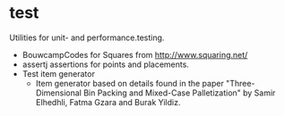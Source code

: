 # test
Utilities for unit- and performance.testing.

 * BouwcampCodes for Squares from http://www.squaring.net/
 * assertj assertions for points and placements.
 * Test item generator
   * Item generator based on details found in the paper "Three-Dimensional Bin Packing and Mixed-Case Palletization" by Samir Elhedhli, Fatma Gzara and Burak Yildiz.   
   

